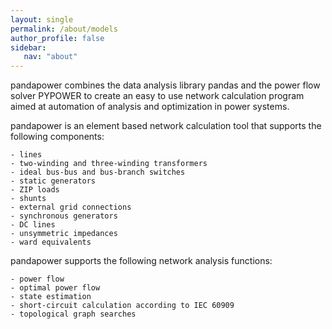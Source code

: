 ```yaml
---
layout: single
permalink: /about/models
author_profile: false
sidebar:
   nav: "about" 
---
```


pandapower combines the data analysis library pandas and the power flow solver PYPOWER to create an easy to use network calculation program aimed at automation of analysis and optimization in power systems.

pandapower is an element based network calculation tool that supports the following components:

	- lines
	- two-winding and three-winding transformers
	- ideal bus-bus and bus-branch switches
	- static generators
	- ZIP loads
	- shunts
	- external grid connections
	- synchronous generators
	- DC lines
	- unsymmetric impedances
	- ward equivalents
	
pandapower supports the following network analysis functions:

	- power flow
	- optimal power flow
	- state estimation
	- short-circuit calculation according to IEC 60909
	- topological graph searches
